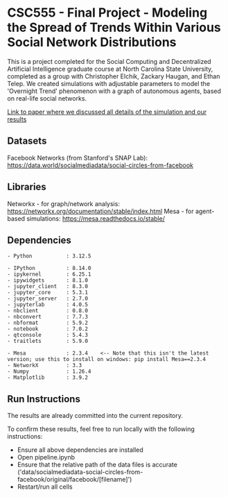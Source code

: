 # CSC555 - Final Project - Modeling the Spread of Trends Within Various Social Network Distributions

This is a project completed for the Social Computing and Decentralized Artificial Intelligence graduate course at North Carolina State University, completed as a group with Christopher Elchik, Zackary Haugan, and Ethan Telep. We created simulations with adjustable parameters to model the 'Overnight Trend' phenomenon with a graph of autonomous agents, based on real-life social networks.

[Link to paper where we discussed all details of the simulation and our results](https://github.com/ChristopherElchik/Trend-Modeling/blob/739ecd379ed240a99b23c4abdc03feb2451f2271/cwelchik.pdf)

## Datasets
Facebook Networks (from Stanford's SNAP Lab): https://data.world/socialmediadata/social-circles-from-facebook

## Libraries
Networkx - for graph/network analysis: https://networkx.org/documentation/stable/index.html
Mesa - for agent-based simulations: https://mesa.readthedocs.io/stable/

## Dependencies
```
- Python           : 3.12.5

- IPython          : 8.14.0
- ipykernel        : 6.25.1
- ipywidgets       : 8.1.0
- jupyter_client   : 8.3.0
- jupyter_core     : 5.3.1
- jupyter_server   : 2.7.0
- jupyterlab       : 4.0.5
- nbclient         : 0.8.0
- nbconvert        : 7.7.3
- nbformat         : 5.9.2
- notebook         : 7.0.2
- qtconsole        : 5.4.3
- traitlets        : 5.9.0

- Mesa             : 2.3.4    <-- Note that this isn't the latest version; use this to install on windows: pip install Mesa==2.3.4
- NetworkX         : 3.3
- Numpy            : 1.26.4
- Matplotlib       : 3.9.2
```
## Run Instructions
The results are already committed into the current repository.

To confirm these results, feel free to run locally with the following instructions:

- Ensure all above dependencies are installed
- Open pipeline.ipynb
- Ensure that the relative path of the data files is accurate ('data/socialmediadata-social-circles-from-facebook/original/facebook/[filename]')
- Restart/run all cells
